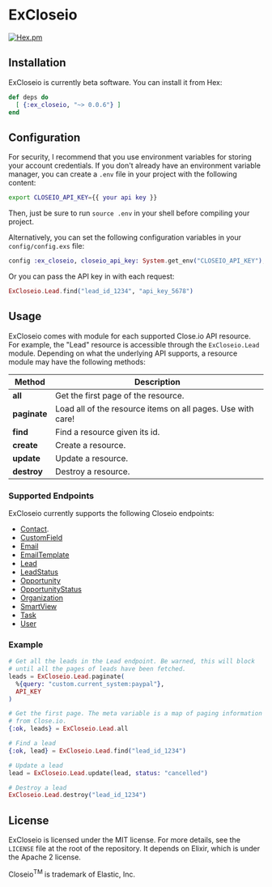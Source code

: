 ExCloseio
========
[![Hex.pm](https://img.shields.io/hexpm/v/ex_closeio.svg)](https://hex.pm/packages/ex_closeio)

## Installation

ExCloseio is currently beta software. You can install it from Hex:

```elixir
def deps do
  [ {:ex_closeio, "~> 0.0.6"} ]
end
```

## Configuration

For security, I recommend that you use environment variables for storing
your account credentials. If you don't already have an environment
variable manager, you can create a `.env` file in your project with the
following content:

```bash
export CLOSEIO_API_KEY={{ your api key }}
```

Then, just be sure to run `source .env` in your shell before compiling your
project.

Alternatively, you can set the following configuration variables in your
`config/config.exs` file:

```elixir
config :ex_closeio, closeio_api_key: System.get_env("CLOSEIO_API_KEY"),
```

Or you can pass the API key in with each request:

```elixir
ExCloseio.Lead.find("lead_id_1234", "api_key_5678")
```

## Usage

ExCloseio comes with module for each supported Close.io API resource. For example,
the "Lead" resource is accessible through the `ExCloseio.Lead` module. Depending
on what the underlying API supports, a resource module may have the following
methods:

| Method            | Description                                                       |
| ----------------- | ----------------------------------------------------------------- |
| **all**           | Get the first page of the resource.                               |
| **paginate**      | Load all of the resource items on all pages. Use with care!       |
| **find**          | Find a resource given its id.                                     |
| **create**        | Create a resource.                                                |
| **update**        | Update a resource.                                                |
| **destroy**       | Destroy a resource.                                               |

### Supported Endpoints

ExCloseio currently supports the following Closeio endpoints:

- [Contact](http://developer.close.io/#Contacts).
- [CustomField](http://developer.close.io/#Custom-Fields)
- [Email](http://developer.close.io/#Activities)
- [EmailTemplate](http://developer.close.io/#Email-Templates)
- [Lead](http://developer.close.io/#Leads)
- [LeadStatus](http://developer.close.io/#Lead-Statuses)
- [Opportunity](http://developer.close.io/#Opportunities)
- [OpportunityStatus](http://developer.close.io/#Opportunity-Statuses)
- [Organization](http://developer.close.io/#Organizations)
- [SmartView](http://developer.close.io/#Smart-Views)
- [Task](http://developer.close.io/#Tasks)
- [User](http://developer.close.io/#Users)

### Example

```elixir
# Get all the leads in the Lead endpoint. Be warned, this will block
# until all the pages of leads have been fetched.
leads = ExCloseio.Lead.paginate(
  %{query: "custom.current_system:paypal"},
  API_KEY
)

# Get the first page. The meta variable is a map of paging information
# from Close.io.
{:ok, leads} = ExCloseio.Lead.all

# Find a lead
{:ok, lead} = ExCloseio.Lead.find("lead_id_1234")

# Update a lead
lead = ExCloseio.Lead.update(lead, status: "cancelled")

# Destroy a lead
ExCloseio.Lead.destroy("lead_id_1234")
```

## License
ExCloseio is licensed under the MIT license. For more details, see the `LICENSE`
file at the root of the repository. It depends on Elixir, which is under the
Apache 2 license.

Closeio<sup>TM</sup> is trademark of Elastic, Inc.

[hex]: http://hex.pm
